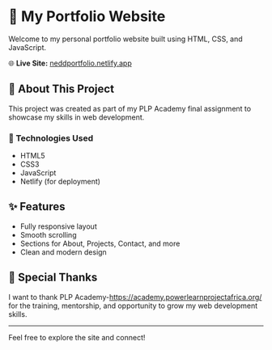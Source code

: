 # 💼 My Portfolio Website

Welcome to my personal portfolio website built using HTML, CSS, and JavaScript.

🌐 **Live Site:** [neddportfolio.netlify.app](https://neddportfolio.netlify.app/)

## 📁 About This Project

This project was created as part of my PLP Academy final assignment to showcase my skills in web development.

### 🔧 Technologies Used
- HTML5
- CSS3
- JavaScript
- Netlify (for deployment)

## ✨ Features
- Fully responsive layout
- Smooth scrolling
- Sections for About, Projects, Contact, and more
- Clean and modern design

## 🙏 Special Thanks
I want to thank PLP Academy-https://academy.powerlearnprojectafrica.org/ for the training, mentorship, and opportunity to grow my web development skills.

---

Feel free to explore the site and connect!

